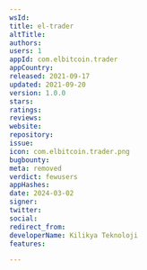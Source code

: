 ```yaml
---
wsId: 
title: el-trader
altTitle: 
authors: 
users: 1
appId: com.elbitcoin.trader
appCountry: 
released: 2021-09-17
updated: 2021-09-20
version: 1.0.0
stars: 
ratings: 
reviews: 
website: 
repository: 
issue: 
icon: com.elbitcoin.trader.png
bugbounty: 
meta: removed
verdict: fewusers
appHashes: 
date: 2024-03-02
signer: 
twitter: 
social: 
redirect_from: 
developerName: Kilikya Teknoloji
features: 

---
```


